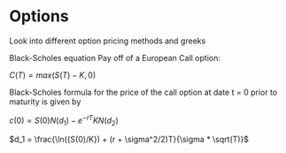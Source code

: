 # Options
Look into different option pricing methods and greeks



Black-Scholes equation
Pay off of a European Call option:

$`C(T) = max(S(T) - K , 0)`$

Black-Scholes formula for the price of the call option at date t = 0 prior to maturity is given by

$`c(0) = S(0)N(d_1) − e^{−rT}KN(d_2)`$

$`d_1 = \frac{\ln({S(0)/K}) + (r + \sigma^2/2)T}{\sigma * \sqrt(T)}`$   


